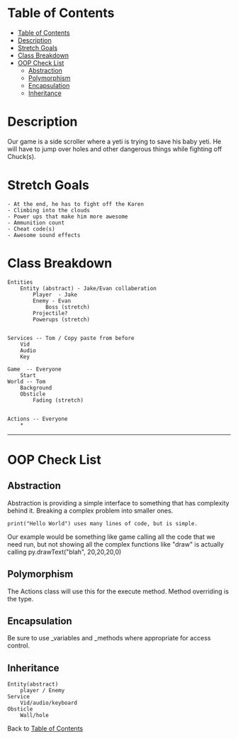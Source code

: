 # Table of Contents
- [Table of Contents](#table-of-contents)
- [Description](#description)
- [Stretch Goals](#stretch-goals)
- [Class Breakdown](#class-breakdown)
- [OOP Check List](#oop-check-list)
  - [Abstraction](#abstraction)
  - [Polymorphism](#polymorphism)
  - [Encapsulation](#encapsulation)
  - [Inheritance](#inheritance)

# Description
Our game is a side scroller where a yeti is trying to save his baby yeti. He will have to jump over holes and other dangerous things
while fighting off Chuck(s). 

# Stretch Goals  

	- At the end, he has to fight off the Karen  
	- Climbing into the clouds 
	- Power ups that make him more awesome
	- Ammunition count
	- Cheat code(s)
	- Awesome sound effects
	
# Class Breakdown 
	Entities
		Entity (abstract) - Jake/Evan collaberation 
			Player  - Jake
			Enemy - Evan
				Boss (stretch)
			Projectile?
			Powerups (stretch)
			

	Services -- Tom / Copy paste from before
		Vid
		Audio
		Key

	Game  -- Everyone
		Start
	World -- Tom
		Background
		Obsticle
			Fading (stretch)

		
	Actions -- Everyone 
		*






---------------------------------------

# OOP Check List

## Abstraction  

Abstraction is providing a simple interface to something that has complexity behind it. Breaking a complex problem into
		smaller ones.  

	print("Hello World") uses many lines of code, but is simple.  


Our example would be something like game calling all the code that we need run, but not showing all the complex functions
		like "draw" is actually calling py.drawText("blah", 20,20,20,0)

	
	
## Polymorphism
The Actions class will use this for the execute method. Method overriding is the type.
	

## Encapsulation
	
Be sure to use _variables and _methods where appropriate for access control.
	

## Inheritance
	Entity(abstract)
		player / Enemy
	Service
		Vid/audio/keyboard
	Obsticle
		Wall/hole



Back to [Table of Contents](#table-of-contents)